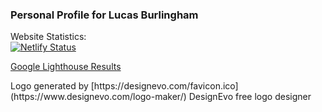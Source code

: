 
### Personal Profile for Lucas Burlingham


Website Statistics:<br>
[![Netlify Status](https://api.netlify.com/api/v1/badges/10028731-e31a-46af-8d9a-da10818f9066/deploy-status)](https://app.netlify.com/sites/lucasburlingham/deploys)


[Google Lighthouse Results](https://lighthouse-dot-webdotdevsite.appspot.com/lh/html?url=https%3A%2F%2Flucasburlingham.netlify.app%2F)


<div>Logo generated by [https://designevo.com/favicon.ico](https://www.designevo.com/logo-maker/) DesignEvo free logo designer</div>
